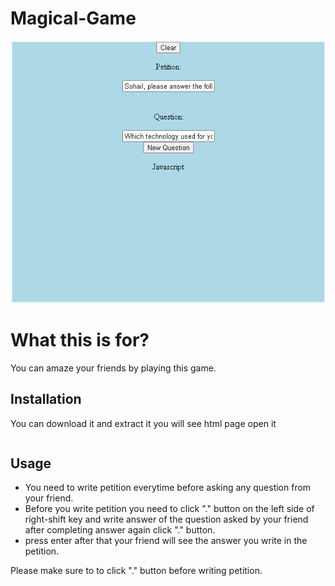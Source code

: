 # Magical-Game
![alt text](https://github.com/sohail20/Magical-Game/blob/main/Magical%20game.jpg)

# What this is for?

You can amaze your friends by playing this game.

## Installation

You can download it and extract it you will see html page open it

```sohailAnswer.html
```

## Usage

* You need to write petition everytime before asking any question from your friend.
* Before you write petition you need to click "." button on the left side of right-shift key and write answer of the question asked by your friend 
   after completing answer again click "." button.
* press enter after that your friend will see the answer you write in the petition.

Please make sure to to click "." button before writing petition.

